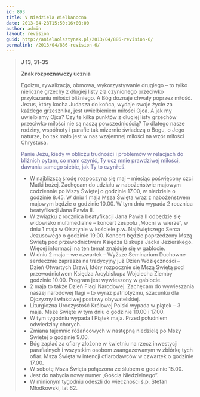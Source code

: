 ```yaml
---
id: 893
title: V Niedziela Wielkanocna
date: 2013-04-28T15:50:16+00:00
author: admin
layout: revision
guid: http://anielaolsztynek.pl/2013/04/886-revision-6/
permalink: /2013/04/886-revision-6/
---
```

> **J 13, 31-35**
> 
> **Znak rozpoznawczy ucznia**
> 
> Egoizm, rywalizacja, obmowa, wykorzystywanie drugiego &#8211; to tylko nieliczne grzechy z długiej listy zła czynionego przeciwko przykazaniu miłości bliźniego. A Bóg doznaje chwały poprzez miłość. Jezus, który kocha Judasza do końca, wydaje swoje życie za każdego grzesznika, jest uwielbieniem miłości Ojca. A jak my uwielbiamy Ojca? Czy te kilka punktów z długiej listy grzechów przeciwko miłości nie są naszą powszedniością? To dlatego nasze rodziny, wspólnoty i parafie tak mizernie świadczą o Bogu, o Jego naturze, bo tak mało jest w nas wzajemnej miłości na wzór miłości Chrystusa.
> 
> <span style="color: #666699;">Panie Jezu, kiedy w obliczu trudności i problemów w relacjach do bliźnich pytam, co mam czynić, Ty ucz mnie prawdziwej miłości, dawania samego siebie, jak Ty to czyniłeś.</span>
> 
>   * <span style="font-style: normal;">W najbliższą środę rozpoczyna się maj &#8211; miesiąc poświęcony czci Matki bożej. Zachęcam do udziału w nabożeństwie majowym codziennie po Mszy Świętej o godzinie 17.00, w niedziele o godzinie 8.45. W dniu 1 maja Msza Święta wraz z nabożeństwem majowym będzie o godzinie 10.00. W tym dniu wypada 2 rocznica beatyfikacji Jana Pawła II.</span>
>   * <span style="font-style: normal;">W związku z rocznica beatyfikacji Jana Pawła II odbędzie się widowisko multimedialne &#8211; koncert zespołu &#8222;Mocni w wierze&#8221;, w dniu 1 maja w Olsztynie w kościele p.w. Najświętszego Serca Jezusowego o godzinie 19.00. Koncert będzie poprzedzony Mszą Świętą pod przewodnictwem Księdza Biskupa Jacka Jezierskego. Więcej informacji na ten temat znajduje się w gablocie.</span>
>   * <span style="font-style: normal;">W dniu 2 maja &#8211; we czwartek &#8211; Wyższe Seminarium Duchowne serdecznie zaprasza na tradycyjny już Dzień Wdzięczności &#8211; Dzień Otwartych Drzwi, który rozpocznie się Mszą Świętą pod przewodnictwem Księdza Arcybiskupa Wojciecha Ziemby godzinie 10.00. Program jest wywieszony w gablocie.</span>
>   * <span style="font-style: normal;">2 maja to także Dzień Flagi Narodowej. Zachęcam do wywieszania naszej narodowej flagi &#8211; to wyraz patriotyzmu, szacunku dla Ojczyzny i właściwej postawy obywatelskiej.</span>
>   * <span style="font-style: normal;">Liturgiczna Uroczystość Królowej Polski wypada w piątek &#8211; 3 maja. Msze Święte w tym dniu o godzinie 10.00 i 17.00.</span>
>   * <span style="font-style: normal;">W tym tygodniu wypada I Piątek maja. Przed południem odwiedziny chorych.</span>
>   * <span style="font-style: normal;">Zmiana tajemnic różańcowych w następną niedzielę po Mszy Świętej o godzinie 9.00.</span>
>   * <span style="font-style: normal;">Bóg zapłać za ofiary złożone w kwietniu na rzecz inwestycji parafialnych i wszystkim osobom zaangażowanym w zbiórkę tych ofiar. Msza Święta w intencji ofiarodawców w czwartek o godzinie 17.00.</span>
>   * <span style="font-style: normal;">W sobotę Msza Święta połączona ze ślubem o godzinie 15.00. </span>
>   * <span style="font-style: normal;">Jest do nabycia nowy numer &#8222;Gościa Niedzielnego&#8221;.</span>
>   * <span style="font-style: normal;">W minionym tygodniu odeszli do wieczności ś.p. Stefan Młodkowski, lat 62.</span></ul>